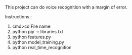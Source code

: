 This project can do voice recognition with a margin of error. 

Instructions :
1. cmd>cd File name
2. python pip -r libraries.txt
3. python features.py
4. python model_training.py
5. python real_time_recognition
